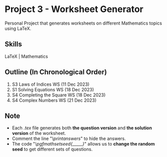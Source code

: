# Project 3 - Worksheet Generator
Personal Project that generates worksheets on different Mathematics topics using LaTeX.

## Skills
LaTeX | Mathematics

## Outline (In Chronological Order)
1. S3 Laws of Indices WS (11 Dec 2023)
2. S1 Solving Equations WS (18 Dec 2023)
3. S4 Completing the Square WS (18 Dec 2023)
4. S4 Complex Numbers WS (21 Dec 2023)


## Note
- Each _.tex_ file generates both **the question version** and **the solution version** of the worksheet.
- Comment the line "_\printanswers_" to hide the answers.
- The code "_\pgfmathsetseed{_____}_" allows us to **change the random seed** to get different sets of questions.